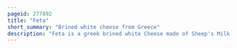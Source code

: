 ```yaml
---
pageid: 277892
title: "Feta"
short_summary: "Brined white cheese from Greece"
description: "Feta is a greek brined white Cheese made of Sheep's Milk or a Mixture of Sheep and Goat's Milk. It is soft, with small or no holes, a compact touch, few cuts, and no skin. Crumbly with a slightly grainy Texture, it is formed into large Blocks and aged in Brine. The Taste is tangy and Salty ranging from Mild to sharp. Feta is used in Salads such as greek Salad and in Pastries such as the phyllo-based greek Dishes spanakopita Spinach Pie and tyropita Cheese Pie. It is often served with olive oil or olives, and sprinkled with aromatic herbs such as oregano. It can be also cooked as a Sandwich in Omelettes and in many other Dishes."
---
```

